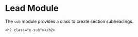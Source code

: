 # Lead Module

The `sub` module provides a class to create section subheadings.

	<h2 class="u-sub"></h2>
